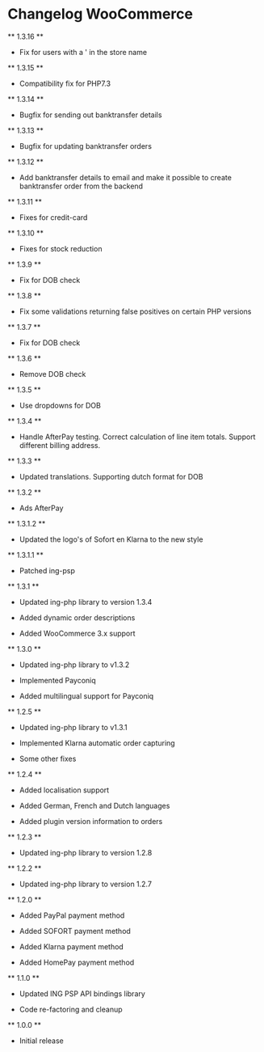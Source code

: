 # Changelog WooCommerce

** 1.3.16 **
* Fix for users with a ' in the store name

** 1.3.15 **
* Compatibility fix for PHP7.3

** 1.3.14 **
* Bugfix for sending out banktransfer details

** 1.3.13 **
* Bugfix for updating banktransfer orders

** 1.3.12 **
* Add banktransfer details to email and make it possible to create banktransfer order from the backend

** 1.3.11 **
* Fixes for credit-card

** 1.3.10 **
* Fixes for stock reduction

** 1.3.9 **
* Fix for DOB check

** 1.3.8 **
* Fix some validations returning false positives on certain PHP versions

** 1.3.7 **
* Fix for DOB check

** 1.3.6 **
* Remove DOB check

** 1.3.5 **
* Use dropdowns for DOB

** 1.3.4 **
* Handle AfterPay testing. Correct calculation of line item totals. Support different billing address.

** 1.3.3 **
* Updated translations. Supporting dutch format for DOB

** 1.3.2 **
* Ads AfterPay

** 1.3.1.2 **
* Updated the logo's of Sofort en Klarna to the new style

** 1.3.1.1 **
* Patched ing-psp

** 1.3.1 **
* Updated ing-php library to version 1.3.4

* Added dynamic order descriptions

* Added WooCommerce 3.x support

** 1.3.0 **

* Updated ing-php library to v1.3.2

* Implemented Payconiq

* Added multilingual support for Payconiq


** 1.2.5 **

* Updated ing-php library to v1.3.1

* Implemented Klarna automatic order capturing

* Some other fixes


** 1.2.4 **

* Added localisation support

* Added German, French and Dutch languages

* Added plugin version information to orders


** 1.2.3 **

* Updated ing-php library to version 1.2.8


** 1.2.2 **

* Updated ing-php library to version 1.2.7


** 1.2.0 **

* Added PayPal payment method

* Added SOFORT payment method

* Added Klarna payment method

* Added HomePay payment method


** 1.1.0 **

* Updated ING PSP API bindings library

* Code re-factoring and cleanup


** 1.0.0 **

* Initial release
